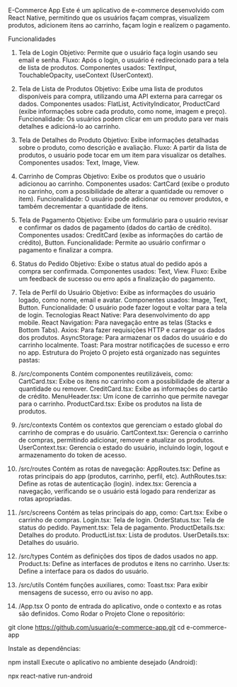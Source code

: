 E-Commerce App
Este é um aplicativo de e-commerce desenvolvido com React Native, permitindo que os usuários façam compras, visualizem produtos, adicionem itens ao carrinho, façam login e realizem o pagamento.

Funcionalidades

1. Tela de Login
Objetivo: Permite que o usuário faça login usando seu email e senha.
Fluxo: Após o login, o usuário é redirecionado para a tela de lista de produtos.
Componentes usados: TextInput, TouchableOpacity, useContext (UserContext).

2. Tela de Lista de Produtos
Objetivo: Exibe uma lista de produtos disponíveis para compra, utilizando uma API externa para carregar os dados.
Componentes usados: FlatList, ActivityIndicator, ProductCard (exibe informações sobre cada produto, como nome, imagem e preço).
Funcionalidade: Os usuários podem clicar em um produto para ver mais detalhes e adicioná-lo ao carrinho.

3. Tela de Detalhes do Produto
Objetivo: Exibe informações detalhadas sobre o produto, como descrição e avaliação.
Fluxo: A partir da lista de produtos, o usuário pode tocar em um item para visualizar os detalhes.
Componentes usados: Text, Image, View.

4. Carrinho de Compras
Objetivo: Exibe os produtos que o usuário adicionou ao carrinho.
Componentes usados: CartCard (exibe o produto no carrinho, com a possibilidade de alterar a quantidade ou remover o item).
Funcionalidade: O usuário pode adicionar ou remover produtos, e também decrementar a quantidade de itens.

5. Tela de Pagamento
Objetivo: Exibe um formulário para o usuário revisar e confirmar os dados de pagamento (dados do cartão de crédito).
Componentes usados: CreditCard (exibe as informações do cartão de crédito), Button.
Funcionalidade: Permite ao usuário confirmar o pagamento e finalizar a compra.

6. Status do Pedido
Objetivo: Exibe o status atual do pedido após a compra ser confirmada.
Componentes usados: Text, View.
Fluxo: Exibe um feedback de sucesso ou erro após a finalização do pagamento.

7. Tela de Perfil do Usuário
Objetivo: Exibe as informações do usuário logado, como nome, email e avatar.
Componentes usados: Image, Text, Button.
Funcionalidade: O usuário pode fazer logout e voltar para a tela de login.
Tecnologias
React Native: Para desenvolvimento do app mobile.
React Navigation: Para navegação entre as telas (Stacks e Bottom Tabs).
Axios: Para fazer requisições HTTP e carregar os dados dos produtos.
AsyncStorage: Para armazenar os dados do usuário e do carrinho localmente.
Toast: Para mostrar notificações de sucesso e erro no app.
Estrutura do Projeto
O projeto está organizado nas seguintes pastas:

1. /src/components
Contém componentes reutilizáveis, como:
CartCard.tsx: Exibe os itens no carrinho com a possibilidade de alterar a quantidade ou remover.
CreditCard.tsx: Exibe as informações do cartão de crédito.
MenuHeader.tsx: Um ícone de carrinho que permite navegar para o carrinho.
ProductCard.tsx: Exibe os produtos na lista de produtos.

2. /src/contexts
Contém os contextos que gerenciam o estado global do carrinho de compras e do usuário.
CartContext.tsx: Gerencia o carrinho de compras, permitindo adicionar, remover e atualizar os produtos.
UserContext.tsx: Gerencia o estado do usuário, incluindo login, logout e armazenamento do token de acesso.

3. /src/routes
Contém as rotas de navegação:
AppRoutes.tsx: Define as rotas principais do app (produtos, carrinho, perfil, etc).
AuthRoutes.tsx: Define as rotas de autenticação (login).
index.tsx: Gerencia a navegação, verificando se o usuário está logado para renderizar as rotas apropriadas.

4. /src/screens
Contém as telas principais do app, como:
Cart.tsx: Exibe o carrinho de compras.
Login.tsx: Tela de login.
OrderStatus.tsx: Tela de status do pedido.
Payment.tsx: Tela de pagamento.
ProductDetails.tsx: Detalhes do produto.
ProductList.tsx: Lista de produtos.
UserDetails.tsx: Detalhes do usuário.

5. /src/types
Contém as definições dos tipos de dados usados no app.
Product.ts: Define as interfaces de produtos e itens no carrinho.
User.ts: Define a interface para os dados do usuário.

6. /src/utils
Contém funções auxiliares, como:
Toast.tsx: Para exibir mensagens de sucesso, erro ou aviso no app.

7. /App.tsx
O ponto de entrada do aplicativo, onde o contexto e as rotas são definidos.
Como Rodar o Projeto
Clone o repositório:

git clone https://github.com/usuario/e-commerce-app.git
cd e-commerce-app

Instale as dependências:

npm install
Execute o aplicativo no ambiente desejado (Android):

npx react-native run-android